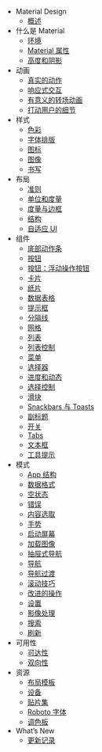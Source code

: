 - Material Design 
  - [概述](material-design/material-design-intro/introduction.md)
- 什么是 Material
  - [环境](material-design/whatis-material-design/environment.md)
  - [Material 属性](material-design/whatis-material-design/material-properties.md)
  - [高度和阴影](material-design/whatis-material-design/elevation-shadows.md)
- 动画
  - [真实的动作](material-design/animation/authentic-motion.md)
  - [响应式交互](material-design/animation/responsive-interaction.md)
  - [有意义的转场动画](material-design/animation/meaningful-transitions.md)
  - [打动用户的细节](material-design/animation/delightful-details.md)
- 样式
  - [色彩](material-design/style/color.md)
  - [字体排版](material-design/style/typography.md)
  - [图标](material-design/style/icons.md)
  - [图像](material-design/style/imagery.md)
  - [书写](material-design/style/writing.md)
- 布局
  - [准则](material-design/layout/layout-principles.md)
  - [单位和度量](material-design/layout/units-measurements.md)
  - [度量与边框](material-design/layout/metrics-and-keylines.md)
  - [结构](material-design/layout/structure.md)
  - [自适应 UI](material-design/layout/adaptive-ui.md)
- 组件
  - [底部动作条](material-design/components/bottom-sheets.md)
  - [按钮](material-design/components/buttons.md)
  - [按钮：浮动操作按钮](material-design/components/buttons-floating-action-button.md)
  - [卡片](material-design/components/cards.md)
  - [纸片](material-design/components/chips.md)
  - [数据表格](material-design/components/data-tables.md)
  - [提示框](material-design/components/dialogs.md)
  - [分隔线](material-design/components/dividers.md)
  - [网格](material-design/components/grids.md)
  - [列表](material-design/components/lists.md)
  - [列表控制](material-design/components/list-controls.md)
  - [菜单](material-design/components/menus.md)
  - [选择器](material-design/components/pickers.md)
  - [进度和动态](material-design/components/progress-activity.md)
  - [选择控制](material-design/components/selection-controls.md)
  - [滑块](material-design/components/sliders.md)
  - [Snackbars 与 Toasts](material-design/components/snackbars-and-toasts.md)
  - [副标题](material-design/components/subheaders.md)
  - [开关](material-design/components/switches.md)
  - [Tabs](material-design/components/tabs.md)
  - [文本框](material-design/components/text-fields.md)
  - [工具提示](material-design/components/tooltips.md)
- 模式
  - [App 结构](material-design/patterns/app-structure.md)
  - [数据格式](material-design/patterns/data-formats.md)
  - [空状态](material-design/patterns/empty-states.md)
  - [错误](material-design/patterns/errors.md)
  - [内容选取](material-design/patterns/selection.md)
  - [手势](material-design/patterns/gestures.md)
  - [启动屏幕](material-design/patterns/launch-screens.md)
  - [加载图像](material-design/patterns/loading-images.md)
  - [抽屉式导航](material-design/patterns/navigation-drawer.md)    
  - [导航](material-design/patterns/navigation.md)
  - [导航过渡](material-design/patterns/navigational-transitions.md)
  - [滚动技巧](material-design/patterns/scrolling-techniques.md)
  - [改进的操作](material-design/patterns/promoted-actions.md)
  - [设置](material-design/patterns/settings.md)
  - [影像处理](material-design/patterns/imagery-treatment.md)
  - [搜索](material-design/patterns/search.md)
  - [刷新](material-design/patterns/swipe-to-refresh.md)
- 可用性
  - [可达性](material-design/usability/accessibility.md)
  - [双向性](material-design/usability/bidirectionality.md)
- 资源
  - [布局模板](material-design/resources/layout-templates.md)
  - [设备](material-design/resources/devices.md)
  - [贴片集](material-design/resources/sticker-sheets.md)
  - [Roboto 字体](material-design/resources/roboto-font.md)
  - [调色板](material-design/resources/color-palettes.md)
- What’s New
  - [更新记录](material-design/whats-new/whats-new.md)
